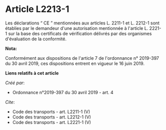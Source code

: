 # Article L2213-1

Les déclarations “ CE ” mentionnées aux articles L. 2211-1 et L. 2212-1 sont établies par le demandeur d'une autorisation
mentionnée à l'article L. 2221-1 sur la base des certificats de vérification délivrés par des organismes d'évaluation de la
conformité.

**Nota:**

Conformément aux dispositions de l'article 7 de l'ordonnance n° 2019-397 du 30 avril 2019, ces dispositions entrent en
vigueur le 16 juin 2019.

**Liens relatifs à cet article**

_Créé par_:

  - Ordonnance n°2019-397 du 30 avril 2019 - art. 4

_Cite_:

  - Code des transports - art. L2211-1 (V)
  - Code des transports - art. L2212-1 (V)
  - Code des transports - art. L2221-1 (V)
